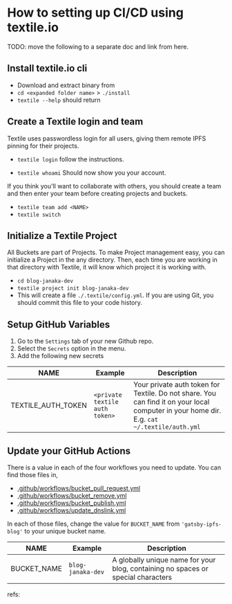 # How to setting up CI/CD using textile.io

TODO: move the following to a separate doc and link from here.

## Install textile.io cli

- Download and extract binary from [](https://github.com/textileio/textile/releases)
- `cd <expanded folder name>` > `./install`
- `textile --help` should return

## Create a Textile login and team

Textile uses passwordless login for all users, giving them remote IPFS pinning for their projects.

- `textile login`
  follow the instructions.

- `textile whoami`
  Should now show you your account.
  
If you think you'll want to collaborate with others, you should create a team and then enter your team before creating projects and buckets.

- `textile team add <NAME>`
- `textile switch`

## Initialize a Textile Project

All Buckets are part of Projects. To make Project management easy, you can initialize a Project in the any directory. Then, each time you are working in that directory with Textile, it will know which project it is working with.

- `cd blog-janaka-dev`
- `textile project init blog-janaka-dev`
- This will create a file `./.textile/config.yml`. If you are using Git, you should commit this file to your code history.

## Setup GitHub Variables

1. Go to the `Settings` tab of your new Github repo.
2. Select the `Secrets` option in the menu.
3. Add the following new secrets

| NAME | Example | Description|
|------|-------|----------|
| TEXTILE_AUTH_TOKEN | `<private textile auth token>` | Your private auth token for Textile. Do not share. You can find it on your local computer in your home dir. E.g. `cat ~/.textile/auth.yml` |

## Update your GitHub Actions

There is a value in each of the four workflows you need to update. You can find those files in,

- [.github/workflows/bucket_pull_request.yml](https://github.com/textileio/gatsby-ipfs-blog/blob/master/.github/workflows/bucket_pull_request.yml)
- [.github/workflows/bucket_remove.yml](https://github.com/textileio/gatsby-ipfs-blog/blob/master/.github/workflows/bucket_remove.yml)
- [.github/workflows/bucket_publish.yml](https://github.com/textileio/gatsby-ipfs-blog/blob/master/.github/workflows/bucket_publish.yml)
- [.github/workflows/update_dnslink.yml](https://github.com/textileio/gatsby-ipfs-blog/blob/master/.github/workflows/update_dnslink.yml)
  
In each of those files, change the value for `BUCKET_NAME` from `'gatsby-ipfs-blog'` to your unique bucket name.

| NAME | Example | Description|
|------|-------|----------|
| BUCKET_NAME | `blog-janaka-dev` | A globally unique name for your blog, containing no spaces or special characters |

refs:
[](https://blog.textile.io/ethden-using-ci-to-publish-your-webpage-using-ipfs-and-textile-buckets/)
[](https://github.com/textileio/gatsby-ipfs-blog/blob/master/README.md)